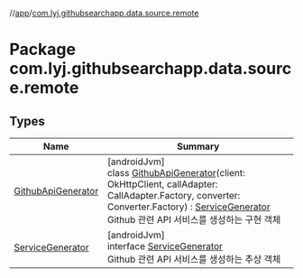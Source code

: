 //[app](../../index.md)/[com.lyj.githubsearchapp.data.source.remote](index.md)

# Package com.lyj.githubsearchapp.data.source.remote

## Types

| Name | Summary |
|---|---|
| [GithubApiGenerator](-github-api-generator/index.md) | [androidJvm]<br>class [GithubApiGenerator](-github-api-generator/index.md)(client: OkHttpClient, callAdapter: CallAdapter.Factory, converter: Converter.Factory) : [ServiceGenerator](-service-generator/index.md)<br>Github 관련 API 서비스를 생성하는 구현 객체 |
| [ServiceGenerator](-service-generator/index.md) | [androidJvm]<br>interface [ServiceGenerator](-service-generator/index.md)<br>Github 관련 API 서비스를 생성하는 추상 객체 |
